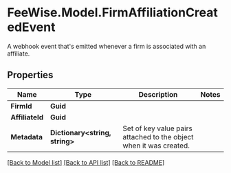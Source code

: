 # FeeWise.Model.FirmAffiliationCreatedEvent
A webhook event that's emitted whenever a firm is associated with an affiliate.

## Properties

Name | Type | Description | Notes
------------ | ------------- | ------------- | -------------
**FirmId** | **Guid** |  | 
**AffiliateId** | **Guid** |  | 
**Metadata** | **Dictionary&lt;string, string&gt;** | Set of key value pairs attached to the object when it was created. | 

[[Back to Model list]](../README.md#documentation-for-models) [[Back to API list]](../README.md#documentation-for-api-endpoints) [[Back to README]](../README.md)

